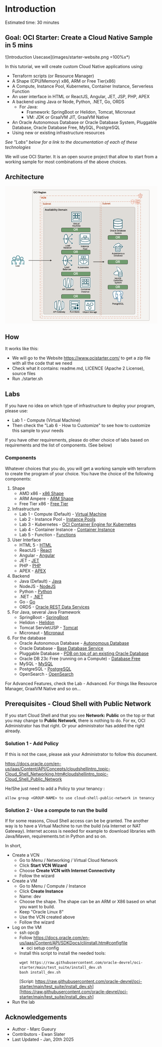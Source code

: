 
# Introduction

Estimated time: 30 minutes

## Goal: OCI Starter: Create a Cloud Native Sample in 5 mins

![Introduction Usecase](images/starter-website.png =100%x*)

In this tutorial, we will create custom Cloud Native applications using:

- Terraform scripts (or Resource Manager)
- A Shape (CPU/Memory) x86, ARM or Free Tier(x86)
- A Compute, Instance Pool, Kubernetes, Container Instance, Serverless Function
- An user interface in HTML or ReactJS, Angular, JET, JSP, PHP, APEX
- A backend using Java or Node, Python, .NET, Go, ORDS
    - For Java: 
        - Framework: SpringBoot or Helidon, Tomcat, Micronaut
        - VM: JDK or GraalVM JIT, GraalVM Native
- An Oracle Autonomous Database or Oracle Database System, Pluggable Database, Oracle Database Free, MySQL, PostgreSQL
- Using new or existing infrastructure resources

*See "Labs" below for a link to the documentation of each of these technologies*

We will use OCI Starter. It is an open source project that allow to start from 
a working sample for most combinations of the above choices.

## Architecture

![Architecture](images/starter-architecture-all.png)

## How

It works like this:
- We will go to the Website https://www.ocistarter.com/ to get a zip file with all the code that we need
- Check what it contains: readme.md, LICENCE (Apache 2 License), source files
- Run ./starter.sh

## Labs

If you have no idea on which type of infrastructure to deploy your program, please use: 
- Lab 1 - Compute (Virtual Machine)
- Then check the "Lab 6 - How to Customize" to see how to customize this sample to your needs

If you have other requirements, please do other choice of labs based on requirements and the list of components. (See below)

### Components

Whatever choices that you do, you will get a working sample with terraform to create the program of your choice. You have the choice of the following components:

1. Shape 
    - AMD x86 - [x86 Shape](https://docs.oracle.com/en-us/iaas/Content/Compute/References/computeshapes.htm)
    - ARM Ampere - [ARM Shape](https://docs.oracle.com/en-us/iaas/Content/Compute/References/arm.htm)
    - Free Tier x86 - [Free Tier](https://www.oracle.com/be/cloud/free/)
2. Infrastructure
    - Lab 1 - Compute (Default) - [Virtual Machine](https://docs.oracle.com/en-us/iaas/Content/Compute/home.htm)
    - Lab 2 - Instance Pool - [Instance Pools](https://docs.oracle.com/en-us/iaas/Content/Compute/Concepts/instancemanagement.htm)
    - Lab 3 - Kubernetes - [OCI Container Engine for Kubernetes](https://docs.oracle.com/en-us/iaas/Content/ContEng/home.htm)
    - Lab 4 - Container Instance - [Container Instance](https://docs.oracle.com/en-us/iaas/Content/container-instances/home.htm)
    - Lab 5 - Function - [Functions](https://docs.oracle.com/en-us/iaas/Content/Functions/home.htm)
3. User Interface 
    - HTML 5 - [HTML](https://html.spec.whatwg.org/multipage/)
    - ReactJS - [React](https://react.dev/)
    - Angular - [Angular](https://angular.io/)
    - JET - [JET](https://www.oracle.com/webfolder/technetwork/jet/index.html)
    - PHP - [PHP](https://www.php.net/)
    - APEX - [APEX](https://apex.oracle.com)
4. Backend
    - Java (Default) - [Java](https://dev.java/)
    - NodeJS - [NodeJS](https://nodejs.org/)
    - Python - [Python](https://www.python.org/)
    - .NET - [.NET](https://dotnet.microsoft.com/)
    - Go - [Go](https://go.dev/)
    - ORDS - [Oracle REST Data Services](https://docs.oracle.com/en/database/oracle/oracle-rest-data-services/index.html)
5. For Java, several Java Framework
    - SpringBoot  - [SpringBoot](https://spring.io/projects/spring-boot)
    - Helidon - [Helidon](https://helidon.io/)
    - Tomcat Servlet/JSP - [Tomcat](https://tomcat.apache.org/)
    - Micronaut - [Micronaut](https://micronaut.io/)
6. For the database
    - Oracle Autonomous Database - [Autonomous Database](https://docs.oracle.com/en/database/autonomous-database-cloud-services.html)
    - Oracle Database - [Base Database Service](https://docs.oracle.com/en/cloud/paas/base-database/index.html)
    - Pluggable Database - [PDB on top of an existing Oracle Database](https://docs.oracle.com/en-us/iaas/dbcs/doc/pluggable-databases.html)
    - Oracle DB 23c Free (running on a Compute) - [Database Free ](https://www.oracle.com/be/database/free/)
    - MySQL - [MySQL](https://docs.oracle.com/en-us/iaas/mysql-database/index.html)
    - PostgreSQL - [PostgreSQL](https://docs.oracle.com/en-us/iaas/Content/postgresql/home.htm)
    - OpenSearch - [OpenSearch](https://docs.oracle.com/en-us/iaas/Content/search-opensearch/home.htm)

For Advanced Features, check the Lab - Advanced. For things like Resource Manager, GraalVM Native and so on... 

## Prerequisites - Cloud Shell with Public Network

If you start Cloud Shell and that you see **Network: Public** on the top or that you may change to **Public Network**, there is nothing to do.
For ex, OCI Administrator has that right. Or your administrator has added the right already.

### Solution 1 - Add Policy

If this is not the case, please ask your Administrator to follow this document.

https://docs.oracle.com/en-us/iaas/Content/API/Concepts/cloudshellintro_topic-Cloud_Shell_Networking.htm#cloudshellintro_topic-Cloud_Shell_Public_Network

He/She just need to add a Policy to your tenancy :

```
allow group <GROUP-NAME> to use cloud-shell-public-network in tenancy
```

### Solution 2 - Use a compute to run the build

If for some reasons, Cloud Shell access can be be granted. The another way is to have a Virtual Machine to run the build (via Internet or NAT Gateway).
Internet access is needed for example to download libraries with Java/Maven, requirements.txt in Python and so on.

In short, 
- Create a VCN 
    - Go to Menu / Networking / Virtual Cloud Network
    - Click **Start VCN Wizard**
    - Choose **Create VCN with Internet Connectivity**
    - Follow the wizard
- Create a VM
    - Go to Menu / Compute / Instance
    - Click **Create Instance**
    - Name: dev
    - Choose the shape. The shape can be an ARM or X86 based on what you want to build.
    - Keep "Oracle Linux 8" 
    - Use the VCN created above
    - Follow the wizard
- Log on the VM
    - ssh opc@<public Build IP>
    - Follow https://docs.oracle.com/en-us/iaas/Content/API/SDKDocs/cliinstall.htm#configfile
        - oci setup config
    - Install this script to install the needed tools:
        ```
        wget https://raw.githubusercontent.com/oracle-devrel/oci-starter/main/test_suite/install_dev.sh
        bash install_dev.sh
        ```
        [Script: https://raw.githubusercontent.com/oracle-devrel/oci-starter/main/test_suite/install_dev.sh][https://raw.githubusercontent.com/oracle-devrel/oci-starter/main/test_suite/install_dev.sh]
- Run the lab

## Acknowledgements 

* Author - Marc Gueury
* Contributors - Ewan Slater 
* Last Updated - Jan, 20th 2025